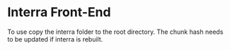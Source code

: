 # Interra Front-End

To use copy the interra folder to the root directory. The chunk hash needs to be updated if interra is rebuilt.
